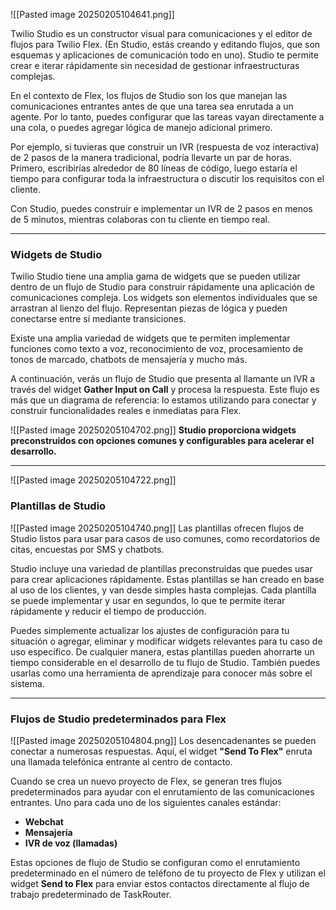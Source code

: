 ![[Pasted image 20250205104641.png]]

Twilio Studio es un constructor visual para comunicaciones y el editor de flujos para Twilio Flex. (En Studio, estás creando y editando flujos, que son esquemas y aplicaciones de comunicación todo en uno). Studio te permite crear e iterar rápidamente sin necesidad de gestionar infraestructuras complejas.  

En el contexto de Flex, los flujos de Studio son los que manejan las comunicaciones entrantes antes de que una tarea sea enrutada a un agente. Por lo tanto, puedes configurar que las tareas vayan directamente a una cola, o puedes agregar lógica de manejo adicional primero.  

Por ejemplo, si tuvieras que construir un IVR (respuesta de voz interactiva) de 2 pasos de la manera tradicional, podría llevarte un par de horas. Primero, escribirías alrededor de 80 líneas de código, luego estaría el tiempo para configurar toda la infraestructura o discutir los requisitos con el cliente.  

Con Studio, puedes construir e implementar un IVR de 2 pasos en menos de 5 minutos, mientras colaboras con tu cliente en tiempo real.  

---

### Widgets de Studio  

Twilio Studio tiene una amplia gama de widgets que se pueden utilizar dentro de un flujo de Studio para construir rápidamente una aplicación de comunicaciones compleja. Los widgets son elementos individuales que se arrastran al lienzo del flujo. Representan piezas de lógica y pueden conectarse entre sí mediante transiciones.  

Existe una amplia variedad de widgets que te permiten implementar funciones como texto a voz, reconocimiento de voz, procesamiento de tonos de marcado, chatbots de mensajería y mucho más.  

A continuación, verás un flujo de Studio que presenta al llamante un IVR a través del widget **Gather Input on Call** y procesa la respuesta. Este flujo es más que un diagrama de referencia: lo estamos utilizando para conectar y construir funcionalidades reales e inmediatas para Flex.  

![[Pasted image 20250205104702.png]]
**Studio proporciona widgets preconstruidos con opciones comunes y configurables para acelerar el desarrollo.**  

---
![[Pasted image 20250205104722.png]]
### Plantillas de Studio  

![[Pasted image 20250205104740.png]]
Las plantillas ofrecen flujos de Studio listos para usar para casos de uso comunes, como recordatorios de citas, encuestas por SMS y chatbots.  

Studio incluye una variedad de plantillas preconstruidas que puedes usar para crear aplicaciones rápidamente. Estas plantillas se han creado en base al uso de los clientes, y van desde simples hasta complejas. Cada plantilla se puede implementar y usar en segundos, lo que te permite iterar rápidamente y reducir el tiempo de producción.  

Puedes simplemente actualizar los ajustes de configuración para tu situación o agregar, eliminar y modificar widgets relevantes para tu caso de uso específico. De cualquier manera, estas plantillas pueden ahorrarte un tiempo considerable en el desarrollo de tu flujo de Studio. También puedes usarlas como una herramienta de aprendizaje para conocer más sobre el sistema.  

---

### Flujos de Studio predeterminados para Flex  

![[Pasted image 20250205104804.png]]
Los desencadenantes se pueden conectar a numerosas respuestas. Aquí, el widget **"Send To Flex"** enruta una llamada telefónica entrante al centro de contacto.  

Cuando se crea un nuevo proyecto de Flex, se generan tres flujos predeterminados para ayudar con el enrutamiento de las comunicaciones entrantes. Uno para cada uno de los siguientes canales estándar:  

- **Webchat**  
- **Mensajería**  
- **IVR de voz (llamadas)**  

Estas opciones de flujo de Studio se configuran como el enrutamiento predeterminado en el número de teléfono de tu proyecto de Flex y utilizan el widget **Send to Flex** para enviar estos contactos directamente al flujo de trabajo predeterminado de TaskRouter.